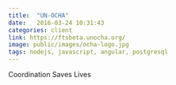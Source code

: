 ```yaml
---
title:  "UN-OCHA"
date:   2016-03-24 10:31:43
categories: client
link: https://ftsbeta.unocha.org/
image: public/images/ocha-logo.jpg
tags: nodejs, javascript, angular, postgresql
---
```

Coordination Saves Lives
